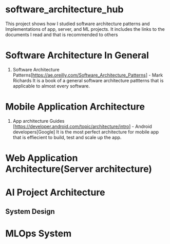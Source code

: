 # software_architecture_hub
This project shows how I studied software architecture patterns and Implementations of app, server, and ML projects. It includes the links to the documents I read and that is recommended to others

# Software Architecture In General

1. Software Architecture Patterns[https://ae.oreilly.com/Software_Architecture_Patterns] - Mark Richards
   It is a book of a general software architecture pattterns that is applicable to almost every software.




# Mobile Application Architecture

1. App architecture Guides [https://developer.android.com/topic/architecture/intro] - Android developers[Google]
   It is the most perfect architecture for mobile app that is effiecient to build, test and scale up the app.

# Web Application Architecture(Server architecture)

# AI Project Architecture

## System Design

# MLOps System
